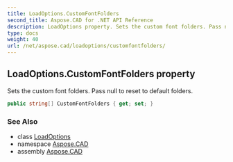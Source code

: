 ```yaml
---
title: LoadOptions.CustomFontFolders
second_title: Aspose.CAD for .NET API Reference
description: LoadOptions property. Sets the custom font folders. Pass null to reset to default folders
type: docs
weight: 40
url: /net/aspose.cad/loadoptions/customfontfolders/
---
```

## LoadOptions.CustomFontFolders property

Sets the custom font folders. Pass null to reset to default folders.

```csharp
public string[] CustomFontFolders { get; set; }
```

### See Also

* class [LoadOptions](../)
* namespace [Aspose.CAD](../../loadoptions/)
* assembly [Aspose.CAD](../../../)


